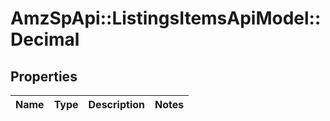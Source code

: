 # AmzSpApi::ListingsItemsApiModel::Decimal

## Properties
Name | Type | Description | Notes
------------ | ------------- | ------------- | -------------



